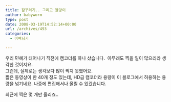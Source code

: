 ```yaml
---
title: 잠꾸러기.. 그리고 똘망이
author: babyworm
type: post
date: 2008-03-19T14:52:14+00:00
url: /archives/493
categories:
  - 아빠되기

---
```

<div align="center">
</div>

우리 민혜가 태어나기 직전에 캠코더를 하나 샀습니다.  아무래도 찍을 일이 많으리라 생각한 것이지요.  
그런데, 실제로는 생각보다 많이 찍지 못했어요.  
짧은 동영상이 한 40개 정도 있는데, HD급 캠코더라 용량이 이 블로그에서 허용하는 용량을 넘기네요. 나중에 편집해서나 올릴 수 있겠습니다.

최근에 찍은 몇 개만 올리죠..